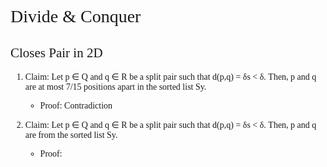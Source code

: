 <style>
* {
font-family: "Sarasa Mono CL";
font-weight: 200;
}
</style>

# Divide & Conquer

## Closes Pair in 2D

1. **Claim**: Let p ∈ Q and q ∈ R be a split pair such that d(p,q) = δs < δ. Then, p and q are at most 7/15 positions apart in the sorted list Sy.
	- **Proof**: Contradiction 

2. **Claim**: Let p ∈ Q and q ∈ R be a split pair such that d(p,q) = δs < δ. Then, p and q are from the sorted list Sy.
	- **Proof**: 
